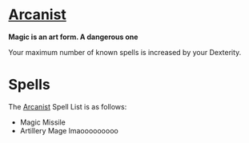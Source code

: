 # [Arcanist](Arcanist.md)
**Magic is an art form. A dangerous one**

Your maximum number of known spells is increased by your Dexterity.

# Spells
The [Arcanist](Arcanist.md) Spell List is as follows:

- Magic Missile
- Artillery Mage lmaooooooooo